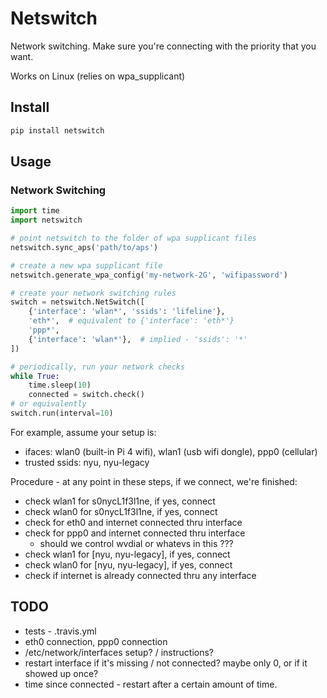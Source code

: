 # Netswitch

Network switching. Make sure you're connecting with the priority that you want.

Works on Linux (relies on wpa_supplicant)


## Install

```bash
pip install netswitch
```

## Usage

### Network Switching

```python
import time
import netswitch

# point netswitch to the folder of wpa supplicant files
netswitch.sync_aps('path/to/aps')

# create a new wpa supplicant file
netswitch.generate_wpa_config('my-network-2G', 'wifipassword')

# create your network switching rules
switch = netswitch.NetSwitch([
    {'interface': 'wlan*', 'ssids': 'lifeline'},
    'eth*',  # equivalent to {'interface': 'eth*'}
    'ppp*',
    {'interface': 'wlan*'},  # implied - 'ssids': '*'
])

# periodically, run your network checks
while True:
    time.sleep(10)
    connected = switch.check()
# or equivalently
switch.run(interval=10)
```

For example, assume your setup is:
 - ifaces: wlan0 (built-in Pi 4 wifi), wlan1 (usb wifi dongle), ppp0 (cellular)
 - trusted ssids: nyu, nyu-legacy

Procedure - at any point in these steps, if we connect, we're finished:
 - check wlan1 for s0nycL1f3l1ne, if yes, connect
 - check wlan0 for s0nycL1f3l1ne, if yes, connect
 - check for eth0 and internet connected thru interface
 - check for ppp0 and internet connected thru interface
    - should we control wvdial or whatevs in this ???
 - check wlan1 for [nyu, nyu-legacy], if yes, connect
 - check wlan0 for [nyu, nyu-legacy], if yes, connect
 - check if internet is already connected thru any interface



## TODO
 - tests - .travis.yml
 - eth0 connection, ppp0 connection
 - /etc/network/interfaces setup? / instructions?
 - restart interface if it's missing / not connected? maybe only 0, or if it showed up once?
 - time since connected - restart after a certain amount of time.
